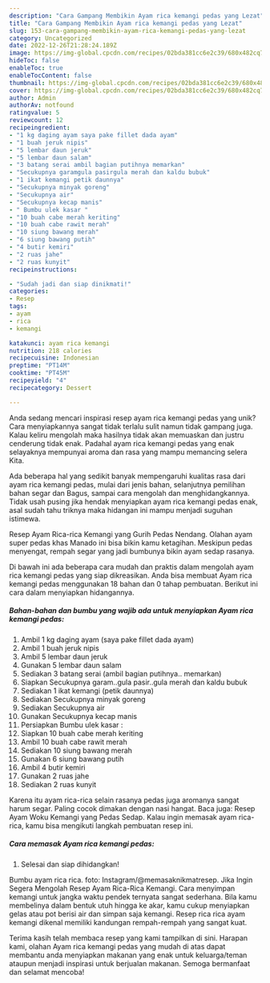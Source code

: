 ```yaml
---
description: "Cara Gampang Membikin Ayam rica kemangi pedas yang Lezat"
title: "Cara Gampang Membikin Ayam rica kemangi pedas yang Lezat"
slug: 153-cara-gampang-membikin-ayam-rica-kemangi-pedas-yang-lezat
category: Uncategorized
date: 2022-12-26T21:28:24.189Z
image: https://img-global.cpcdn.com/recipes/02bda381cc6e2c39/680x482cq70/ayam-rica-kemangi-pedas-foto-resep-utama.jpg
hideToc: false
enableToc: true
enableTocContent: false
thumbnail: https://img-global.cpcdn.com/recipes/02bda381cc6e2c39/680x482cq70/ayam-rica-kemangi-pedas-foto-resep-utama.jpg
cover: https://img-global.cpcdn.com/recipes/02bda381cc6e2c39/680x482cq70/ayam-rica-kemangi-pedas-foto-resep-utama.jpg
author: Admin
authorAv: notfound
ratingvalue: 5
reviewcount: 12
recipeingredient:
- "1 kg daging ayam saya pake fillet dada ayam"
- "1 buah jeruk nipis"
- "5 lembar daun jeruk"
- "5 lembar daun salam"
- "3 batang serai ambil bagian putihnya memarkan"
- "Secukupnya garamgula pasirgula merah dan kaldu bubuk"
- "1 ikat kemangi petik daunnya"
- "Secukupnya minyak goreng"
- "Secukupnya air"
- "Secukupnya kecap manis"
- " Bumbu ulek kasar "
- "10 buah cabe merah keriting"
- "10 buah cabe rawit merah"
- "10 siung bawang merah"
- "6 siung bawang putih"
- "4 butir kemiri"
- "2 ruas jahe"
- "2 ruas kunyit"
recipeinstructions:

- "Sudah jadi dan siap dinikmati!"
categories:
- Resep
tags:
- ayam
- rica
- kemangi

katakunci: ayam rica kemangi 
nutrition: 218 calories
recipecuisine: Indonesian
preptime: "PT14M"
cooktime: "PT45M"
recipeyield: "4"
recipecategory: Dessert

---
```





Anda sedang mencari inspirasi resep ayam rica kemangi pedas yang unik? Cara menyiapkannya sangat tidak terlalu sulit namun tidak gampang juga. Kalau keliru mengolah maka hasilnya tidak akan memuaskan dan justru cenderung tidak enak. Padahal ayam rica kemangi pedas yang enak selayaknya mempunyai aroma dan rasa yang mampu memancing selera Kita.





Ada beberapa hal yang sedikit banyak mempengaruhi kualitas rasa dari ayam rica kemangi pedas, mulai dari jenis bahan, selanjutnya pemilihan bahan segar dan Bagus, sampai cara mengolah dan menghidangkannya. Tidak usah pusing jika hendak menyiapkan ayam rica kemangi pedas enak,      asal sudah tahu triknya maka hidangan ini mampu menjadi suguhan istimewa.














Resep Ayam Rica-rica Kemangi yang Gurih Pedas Nendang. Olahan ayam super pedas khas Manado ini bisa bikin kamu ketagihan. Meskipun pedas menyengat, rempah segar yang jadi bumbunya bikin ayam sedap rasanya.






Di bawah ini ada beberapa cara mudah dan praktis dalam mengolah ayam rica kemangi pedas yang siap dikreasikan. Anda bisa membuat Ayam rica kemangi pedas menggunakan 18 bahan dan 0 tahap pembuatan. Berikut ini cara dalam menyiapkan hidangannya.

<!--inarticleads1-->

##### Bahan-bahan dan bumbu yang wajib ada untuk menyiapkan Ayam rica kemangi pedas:

1. Ambil 1 kg daging ayam (saya pake fillet dada ayam)
1. Ambil 1 buah jeruk nipis
1. Ambil 5 lembar daun jeruk
1. Gunakan 5 lembar daun salam
1. Sediakan 3 batang serai (ambil bagian putihnya.. memarkan)
1. Siapkan Secukupnya garam..gula pasir..gula merah dan kaldu bubuk
1. Sediakan 1 ikat kemangi (petik daunnya)
1. Sediakan Secukupnya minyak goreng
1. Sediakan Secukupnya air
1. Gunakan Secukupnya kecap manis
1. Persiapkan  Bumbu ulek kasar :
1. Siapkan 10 buah cabe merah keriting
1. Ambil 10 buah cabe rawit merah
1. Sediakan 10 siung bawang merah
1. Gunakan 6 siung bawang putih
1. Ambil 4 butir kemiri
1. Gunakan 2 ruas jahe
1. Sediakan 2 ruas kunyit


Karena itu ayam rica-rica selain rasanya pedas juga aromanya sangat harum segar. Paling cocok dimakan dengan nasi hangat. Baca juga: Resep Ayam Woku Kemangi yang Pedas Sedap. Kalau ingin memasak ayam rica-rica, kamu bisa mengikuti langkah pembuatan resep ini. 

<!--inarticleads2-->

##### Cara memasak Ayam rica kemangi pedas:


1. Selesai dan siap dihidangkan!

Bumbu ayam rica rica. foto: Instagram/@memasaknikmatresep. Jika Ingin Segera Mengolah Resep Ayam Rica-Rica Kemangi. Cara menyimpan kemangi untuk jangka waktu pendek ternyata sangat sederhana. Bila kamu membelinya dalam bentuk utuh hingga ke akar, kamu cukup menyiapkan gelas atau pot berisi air dan simpan saja kemangi. Resep rica rica ayam kemangi dikenal memiliki kandungan rempah-rempah yang sangat kuat. 

Terima kasih telah membaca resep yang kami tampilkan di sini. Harapan kami, olahan Ayam rica kemangi pedas yang mudah di atas dapat membantu anda menyiapkan makanan yang enak untuk keluarga/teman ataupun menjadi inspirasi untuk berjualan makanan. Semoga bermanfaat dan selamat mencoba!
